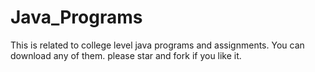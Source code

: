 # Java_Programs
This is related to college level java programs and assignments.
You can download any of them.
please star and fork if you like it. 
